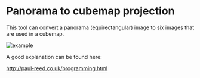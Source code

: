 # Panorama to cubemap projection

This tool can convert a panorama (equirectangular) image to six images that are used in a cubemap.

![example](example.png)

A good explanation can be found here:

http://paul-reed.co.uk/programming.html